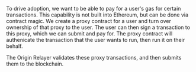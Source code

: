 To drive adoption, we want to be able to pay for a user's gas for certain transactions. This capability is not built into Ethereum, but can be done via contract magic. We create a proxy contract for a user and turn over ownership of that proxy to the user. The user can then sign a transaction to this proxy, which we can  submit and pay for. The proxy contract will authenicate the transaction that the user wants to run, then run it on their behalf.

The Origin Relayer validates these proxy transactions, and then submits them to the blockchain.
